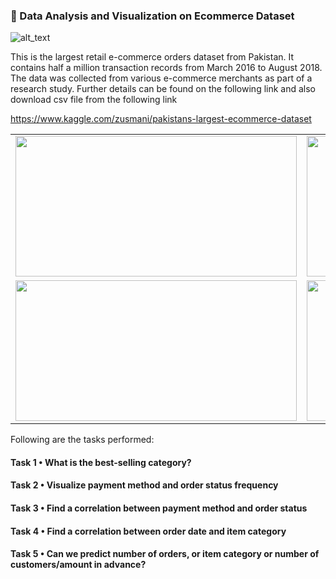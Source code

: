 ### :palm_tree: Data Analysis and Visualization on Ecommerce Dataset

![_alt_text_](https://img.shields.io/badge/Jupyter-text-F37626?style=for-the-badge&logo=Jupyter)

This is the largest retail e-commerce orders dataset from Pakistan. It contains half a million transaction records from March 2016 to August 2018. The data was collected from various e-commerce merchants as part of a research study. Further details can be found on the following link and also download csv file from the following link

https://www.kaggle.com/zusmani/pakistans-largest-ecommerce-dataset

<table style="width:100%">
  <tr>
    <td><img src="https://i.imgur.com/G67RxAf.png" width="450px" height=225px/></td>
    <td><img src="https://i.imgur.com/XHC20H8.png" width="450px" height=225px/></td>
  </tr>
  <tr>
    <td><img src="https://i.imgur.com/dbdX6qJ.png" width="450px" height=225px/></td>
    <td><img src="https://i.imgur.com/C0yOsUL.png" width="450px" height=225px/></td>
  </tr>
</table>

Following are the tasks performed:

#### Task 1 • What is the best-selling category?
#### Task 2 • Visualize payment method and order status frequency
#### Task 3 • Find a correlation between payment method and order status
#### Task 4 • Find a correlation between order date and item category
#### Task 5 • Can we predict number of orders, or item category or number of customers/amount in advance?
